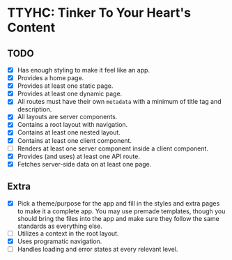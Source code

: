 # TTYHC: Tinker To Your Heart's Content

## TODO

- [x] Has enough styling to make it feel like an app.
- [x] Provides a home page.
- [x] Provides at least one static page.
- [x] Provides at least one dynamic page.
- [x] All routes must have their own `metadata` with a minimum of title tag and description.
- [x] All layouts are server components.
- [x] Contains a root layout with navigation.
- [x] Contains at least one nested layout.
- [x] Contains at least one client component.
- [ ] Renders at least one server component inside a client component.
- [x] Provides (and uses) at least one API route.
- [x] Fetches server-side data on at least one page.

## Extra

- [x] Pick a theme/purpose for the app and fill in the styles and extra pages to make it a complete app. You may use premade templates, though you should bring the files into the app and make sure they follow the same standards as everything else.
- [ ] Utilizes a context in the root layout.
- [x] Uses programatic navigation.
- [ ] Handles loading and error states at every relevant level.
